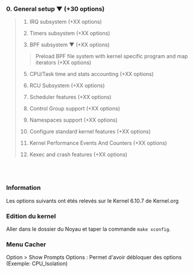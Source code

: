 ### 0. General setup ▼ (+30 options)
 > 1. IRQ subsystem (+XX options)
 > 
 > 2. Timers subsystem (+XX options)
 > 
 > 3. BPF subsystem ▼ (+XX options)
 > 
  >> Preload BPF file system with kernel specific program and map iterators (+XX options)
 >
 > 5. CPU/Task time and stats accounting (+XX options)
 >
 > 6. RCU Subsystem (+XX options)
 >
 > 7. Scheduler features (+XX options)
 >
 > 8. Control Group support (+XX options)
 >
 > 9. Namespaces support (+XX options)
 >
 > 10. Configure standard kernel features (+XX options)
 >
 > 11. Kernel Performance Events And Counters (+XX options)
 >
 > 12. Kexec and crash features (+XX options)

<br />

<br />

### Information
Les options suivants ont étés relevés sur le Kernel 6.10.7 de Kernel.org

### Edition du kernel
Aller dans le dossier du Noyau et taper la commande `make xconfig`.


### Menu Cacher
Option > Show Prompts Options : Permet d'avoir débloquer des options (Exemple: CPU_Isolation)

